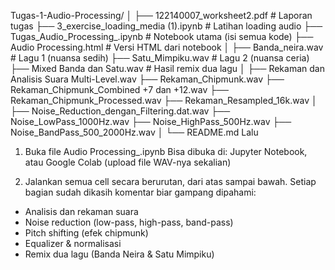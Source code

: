 Tugas-1-Audio-Processing/
│
├── 122140007_worksheet2.pdf                 # Laporan tugas
├── 3_exercise_loading_media (1).ipynb       # Latihan loading audio
├── Tugas_Audio_Processing_.ipynb            # Notebook utama (isi semua kode)
├── Audio Processing.html                    # Versi HTML dari notebook
│
├── Banda_neira.wav                          # Lagu 1 (nuansa sedih)
├── Satu_Mimpiku.wav                         # Lagu 2 (nuansa ceria)
├── Mixed Banda dan Satu.wav                 # Hasil remix dua lagu
│
├── Rekaman dan Analisis Suara Multi-Level.wav
├── Rekaman_Chipmunk.wav
├── Rekaman_Chipmunk_Combined +7 dan +12.wav
├── Rekaman_Chipmunk_Processed.wav
├── Rekaman_Resampled_16k.wav
│
├── Noise_Reduction_dengan_Filtering.dat.wav
├── Noise_LowPass_1000Hz.wav
├── Noise_HighPass_500Hz.wav
├── Noise_BandPass_500_2000Hz.wav
│
└── README.md
Lalu 
1. Buka file Audio Processing_.ipynb
Bisa dibuka di:
Jupyter Notebook, atau
Google Colab (upload file WAV-nya sekalian)

2. Jalankan semua cell secara berurutan, dari atas sampai bawah.
Setiap bagian sudah dikasih komentar biar gampang dipahami:
- Analisis dan rekaman suara
- Noise reduction (low-pass, high-pass, band-pass)
- Pitch shifting (efek chipmunk)
- Equalizer & normalisasi
- Remix dua lagu (Banda Neira & Satu Mimpiku)

